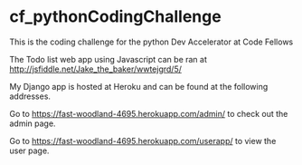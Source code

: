 cf_pythonCodingChallenge
========================

This is the coding challenge for the python Dev Accelerator at Code Fellows

The Todo list web app using Javascript can be ran at http://jsfiddle.net/Jake_the_baker/wwtejgrd/5/

My Django app is hosted at Heroku and can be found at the following addresses.

Go to https://fast-woodland-4695.herokuapp.com/admin/ to check out the admin page.

Go to https://fast-woodland-4695.herokuapp.com/userapp/ to view the user page.